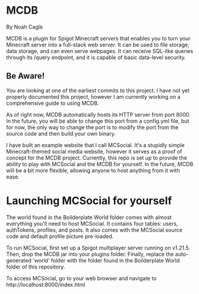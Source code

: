 # MCDB
By Noah Cagle

MCDB is a plugin for Spigot Minecraft servers that enables you to turn your Minecraft server into a full-stack web server. It can be used to file storage, data storage, and can even serve webpages. It can receive SQL-like queries through its /query endpoint, and it is capable of basic data-level security.

## Be Aware!

You are looking at one of the earliest commits to this project. I have not yet properly documented this project, however I am currently working on a comprehensive guide to using MCDB.

As of right now, MCDB automatically hosts its HTTP server from port 8000. In the future, you will be able to change this port from a config.yml file, but for now, the only way to change the port is to modify the port from the source code and then build your own binary.

I have built an example website that I call MCSocial. It's a stupidly simple Minecraft-themed social media website, however it serves as a proof of concept for the MCDB project. Currently, this repo is set up to provide the ability to play with MCSocial and the MCDB for yourself. In the future, MCDB will be a bit more flexible, allowing anyone to host anything from it with ease.

# Launching MCSocial for yourself

The world found in the Boilderplate World folder comes with almost everything you'll need to host MCSocial. It contains four tables: users, authTokens, profiles, and posts. It also comes with the MCSocial source code and default profile picture pre-loaded.

To run MCSocial, first set up a Spigot multiplayer server running on v1.21.5. Then, drop the MCDB jar into your plugins folder. Finally, replace the auto-generated 'world' folder with the folder found in the Boilderplate World folder of this repository.

To access MCSocial, go to your web browser and navigate to http://localhost:8000/index.html
